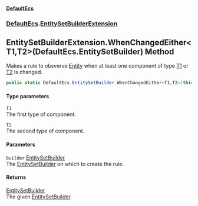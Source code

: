 #### [DefaultEcs](./index.md 'index')
### [DefaultEcs](./DefaultEcs.md 'DefaultEcs').[EntitySetBuilderExtension](./DefaultEcs-EntitySetBuilderExtension.md 'DefaultEcs.EntitySetBuilderExtension')
## EntitySetBuilderExtension.WhenChangedEither&lt;T1,T2&gt;(DefaultEcs.EntitySetBuilder) Method
Makes a rule to obsverve [Entity](./DefaultEcs-Entity.md 'DefaultEcs.Entity') when at least one component of type [T1](#DefaultEcs-EntitySetBuilderExtension-WhenChangedEither-T1_T2-(DefaultEcs-EntitySetBuilder)-T1 'DefaultEcs.EntitySetBuilderExtension.WhenChangedEither&lt;T1,T2&gt;(DefaultEcs.EntitySetBuilder).T1') or [T2](#DefaultEcs-EntitySetBuilderExtension-WhenChangedEither-T1_T2-(DefaultEcs-EntitySetBuilder)-T2 'DefaultEcs.EntitySetBuilderExtension.WhenChangedEither&lt;T1,T2&gt;(DefaultEcs.EntitySetBuilder).T2') is changed.  
```C#
public static DefaultEcs.EntitySetBuilder WhenChangedEither<T1,T2>(this DefaultEcs.EntitySetBuilder builder);
```
#### Type parameters
<a name='DefaultEcs-EntitySetBuilderExtension-WhenChangedEither-T1_T2-(DefaultEcs-EntitySetBuilder)-T1'></a>
`T1`  
The first type of component.  
  
<a name='DefaultEcs-EntitySetBuilderExtension-WhenChangedEither-T1_T2-(DefaultEcs-EntitySetBuilder)-T2'></a>
`T2`  
The second type of component.  
  
#### Parameters
<a name='DefaultEcs-EntitySetBuilderExtension-WhenChangedEither-T1_T2-(DefaultEcs-EntitySetBuilder)-builder'></a>
`builder` [EntitySetBuilder](./DefaultEcs-EntitySetBuilder.md 'DefaultEcs.EntitySetBuilder')  
The [EntitySetBuilder](./DefaultEcs-EntitySetBuilder.md 'DefaultEcs.EntitySetBuilder') on which to create the rule.  
  
#### Returns
[EntitySetBuilder](./DefaultEcs-EntitySetBuilder.md 'DefaultEcs.EntitySetBuilder')  
The given [EntitySetBuilder](./DefaultEcs-EntitySetBuilder.md 'DefaultEcs.EntitySetBuilder').  
